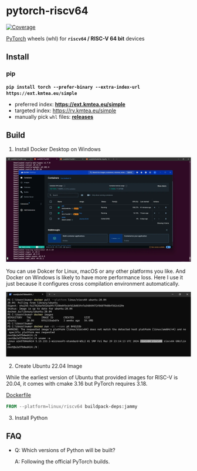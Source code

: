 # pytorch-riscv64

[![Coverage](https://shields.io/badge/python-3.8%20%7C%203.9%20%7C%203.10%20%7C%203.11-blue)](https://github.com/KumaTea/pytorch-riscv64/releases)

[PyTorch](https://github.com/pytorch/pytorch)
wheels (whl)
for **`riscv64` / RISC-V 64 bit** devices

## Install

### pip

**`pip install torch --prefer-binary --extra-index-url https://ext.kmtea.eu/simple`**

* preferred index: **https://ext.kmtea.eu/simple**
* targeted index: https://rv.kmtea.eu/simple
* manually pick `whl` files: **[releases](https://github.com/KumaTea/pytorch-riscv64/releases)**

## Build

1. Install Docker Desktop on Windows

  ![Docker Desktop](assets/01_01_docker_desktop.webp)

  You can use Dokcer for Linux, macOS or any other platforms you like.
  And Docker on Windows is likely to have more performance loss.
  Here I use it just because it configures cross compilation environment automatically.

  ![Docker Container](assets/01_02_docker_container.webp)

2. Create Ubuntu 22.04 Image

  While the earliest version of Ubuntu that provided images for RISC-V is 20.04,
  it comes with cmake 3.16 but PyTorch requires 3.18.

  [Dockerfile](src/Dockerfile)

   ```dockerfile
   FROM --platform=linux/riscv64 buildpack-deps:jammy
   ```

3. Install Python

## FAQ

* Q: Which versions of Python will be built?

  A: Following the official PyTorch builds.
